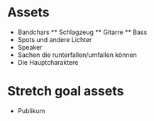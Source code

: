 # Assets

* Bandchars
** Schlagzeug
** Gitarre
** Bass
* Spots und andere Lichter
* Speaker
* Sachen die runterfallen/umfallen können
* Die Hauptcharaktere

# Stretch goal assets

* Publikum
